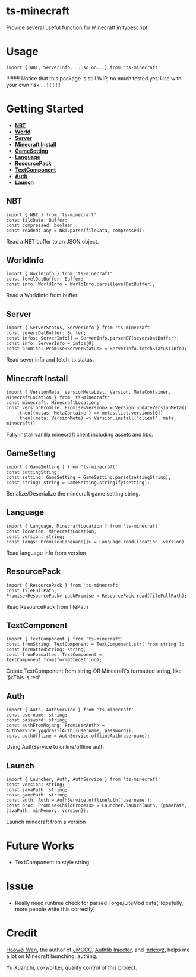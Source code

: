 # ts-minecraft
Provide several useful function for Minecraft in typescript
# Usage
`import { NBT, ServerInfo, ...so on...} from 'ts-minecraft'`

!!!!!!!!!
Notice that this package is still WIP, no much tested yet.
Use with your own risk....
!!!!!!!!!

# Getting Started
- **[NBT](#nbt)**
- **[World](#worldinfo)**<br>
- **[Server](#server)**<br>
- **[Minecraft Install](#minecraft-install)**<br>
- **[GameSetting](#gamesetting)**<br>
- **[Language](#language)**<br>
- **[ResourcePack](#resourcepack)**<br>
- **[TextComponent](#textcomponent)**<br>
- **[Auth](#auth)**<br>
- **[Launch](#launch)**<br>

## NBT
    import { NBT } from 'ts-minecraft'
    const fileData: Buffer;
    const compressed: boolean;
    const readed: any = NBT.parse(fileData, compressed);

Read a NBT buffer to an JSON object. 

## WorldInfo
    import { WorldInfo } from 'ts-minecraft'
    const levelDatBuffer: Buffer;
    const info: WorldInfo = WorldInfo.parse(levelDatBuffer);
Read a WorldInfo from buffer.

## Server
    import { ServerStatus, ServerInfo } from 'ts-minecraft'
    const seversDatBuffer: Buffer;
    const infos: ServerInfo[] = ServerInfo.parseNBT(seversDatBuffer);
    const info: ServerInfo = infos[0]
    const promise: Promise<ServerStatus> = ServerInfo.fetchStatus(info);

Read sever info and fetch its status.

## Minecraft Install
    import { VersionMeta, VersionMetaList, Version, MetaContainer, MinecraftLocation } from 'ts-minecraft'
    const minecraft: MinecraftLocation;
    const versionPromise: Promise<Version> = Version.updateVersionMeta()
        .then((metas: MetaContainer) => metas.list.versions[0])
        .then((meta: VersionMeta) => Version.install('client', meta, minecraft))

Fully install vanilla minecraft client including assets and libs.

## GameSetting
    import { GameSetting } from 'ts-minecraft'
    const settingString;
    const setting: GameSetting = GameSetting.parse(settingString);
    const string: string = GameSetting.stringify(setting);

Serialize/Deserialize the minecraft game setting string.

## Language
    import { Language, MinecraftLocation } from 'ts-minecraft'
    const location: MinecraftLocation;
    const version: string;
    const langs: Promise<Language[]> = Language.read(location, version)

Read language info from version

## ResourcePack
    import { ResourcePack } from 'ts-minecraft'
    const fileFullPath;
    Promise<ResourcePack> packPromise = ResourcePack.read(fileFullPath);

Read ResourcePack from filePath

## TextComponent
    import { TextComponent } from 'ts-minecraft'
    const fromString: TextComponent = TextComponent.str('from string');
    const formattedString: string;
    const fromFormatted: TextComponent = TextComponent.from(formattedString);

Create TextComponent from string OR Minecraft's formatted string, like '§cThis is red'

## Auth
    import { Auth, AuthService } from 'ts-minecraft'
    const username: string;
    const password: string;
    const authFromMojang: Promise<Auth> = AuthService.yggdrasilAuth({username, password});
    const authOffline = AuthService.offlineAuth(username);

Using AuthService to online/offline auth

## Launch
    import { Launcher, Auth, AuthService } from 'ts-minecraft'
    const version: string;
    const javaPath: string;
    const gamePath: string;
    const auth: Auth = AuthService.offlineAuth('username');
    const proc: Promise<ChildProcess> = Launcher.launch(auth, {gamePath, javaPath, minMemory, version});

Launch minecraft from a version

# Future Works
- TextComponent to style string

# Issue
- Really need runtime check for parsed Forge/LiteMod data(Hopefully, more people write this correctly)

# Credit
[Haowei Wen](https://github.com/yushijinhun), the author of [JMCCC](https://github.com/to2mbn/JMCCC), [Authlib Injector](https://github.com/to2mbn/authlib-injector), and [Indexyz](https://github.com/Indexyz), helps me a lot on Minecraft launching, authing.

[Yu Xuanchi](https://github.com/yuxuanchiadm), co-worker, quality control of this project.